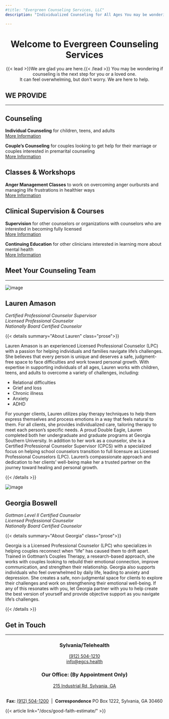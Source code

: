 ```yaml
---
#title: "Evergreen Counseling Services, LLC"
description: "Individualized Counseling for All Ages You may be wondering if counseling is the next step for you or a loved one. It can feel overwhelming, but don't worry. We are here to help."

---
```

<div style="text-align: center">

# Welcome to Evergreen Counseling Services
</div>

<div style="text-align: center"> 
{{< lead >}}We are glad you are here.{{< /lead >}}
You may be wondering if counseling is the next step for you or a loved one. <br />
It can feel overwhelming, but don't worry. We are here to help.
</div>
<div class="line-custom">

## WE PROVIDE

---
</div>
<div class="box-services">
<div>
<h2>Counseling</h2>

**Individual Counseling** for children, teens, and adults <br /> [More Information](/services/individual-counseling/)<br />

**Couple’s Counseling** for couples looking to get help for their marriage or couples interested in premarital counseling <br /> [More Information](/services/couples-counseling/)
</div>
<div>
<h2>Classes & Workshops</h2>

**Anger Management Classes** to work on overcoming anger ourbursts and managing life frustrations in healthier ways <br /> [More Information](/classes/anger-management/)
</div>
<div>
<h2>Clinical Supervision & Courses</h2>

**Supervision** for other counselors or organizations with counselors who are interested in becoming fully licensed <br /> [More Information](/services/clinical-supervision/) <br />

**Continuing Education** for other clinicians interested in learning more about mental health <br /> [More Information](/services/continuing-ed/)
</div>
</div>

<!--
<div style="text-align: center">

<h2>Clinical Supervision & Courses</h2>

**Supervision** for other counselors or organizations with counselors who are interested in becoming fully licensed <br />
**Continuing Education** for other clinicians interested in learning more about mental health
</div><br /> -->

<div class="line-custom">

## Meet Your Counseling Team

---
</div>
<div class="box-counselors">
<div>

![image](img/lauren-amason.jpg)

## Lauren Amason

*Certified Professional Counselor Supervisor*   <br />
*Licensed Professional Counselor*               <br />
*Nationally Board Certified Counselor*          <br />

{{< details summary="About Lauren" class="prose">}}

Lauren Amason is an experienced Licensed Professional Counselor (LPC) with a passion for helping individuals and families navigate life’s challenges. She believes that every person is unique and deserves a safe, judgment-free space to face difficulties and work toward personal growth.
With expertise in supporting individuals of all ages, Lauren works with children, teens, and adults to overcome a variety of challenges, including:

- Relational difficulties
- Grief and loss
- Chronic illness
- Anxiety
- ADHD
  
For younger clients, Lauren utilizes play therapy techniques to help them express themselves and process emotions in a way that feels natural to them. For all clients, she provides individualized care, tailoring therapy to meet each person’s specific needs.
A proud Double Eagle, Lauren completed both her undergraduate and graduate programs at Georgia Southern University. In addition to her work as a counselor, she is a Certified Professional Counselor Supervisor (CPCS) with a specialized focus on helping school counselors transition to full licensure as Licensed Professional Counselors (LPC).
Lauren’s compassionate approach and dedication to her clients’ well-being make her a trusted partner on the journey toward healing and personal growth.

{{< /details >}}
</div>
<div>

![image](img/georgia-boswell.jpg)

## Georgia Boswell

*Gottman Level II Certified Counselor*  <br />
*Licensed Professional Counselor*       <br />
*Nationally Board Certified Counselor*  <br />

{{< details summary="About Georgia" class="prose">}}

Georgia is a Licensed Professional Counselor (LPC) who specializes in helping couples reconnect when “life” has caused them to drift apart. Trained in Gottman’s Couples Therapy, a research-based approach, she works with couples looking to rebuild their emotional connection, improve communication, and strengthen their relationship.
Georgia also supports individuals who feel overwhelmed by daily life, leading to anxiety and depression. She creates a safe, non-judgmental space for clients to explore their challenges and work on strengthening their emotional well-being.
If any of this resonates with you, let Georgia partner with you to help create the best version of yourself and provide objective support as you navigate life’s challenges.

{{< /details >}}
</div>
</div>
<div class="line-custom">

## Get in Touch

---
</div>
<div style="text-align: center;">

### Sylvania/Telehealth

[(912) 504-1210](tel:(912)504-1210)<br />
[info@egcs.health](mailto:info@egcs.health)<br />

### Our Office: (By Appointment Only)<br />

[215 Industrial Rd, Sylvania, GA](maps://maps.google.com/maps?daddr=215+Industrial+Rd,+Sylvania,+GA+30467)<br /><br />

**Fax:** [(912) 504-1200](tel:(912)504-1200)  |  **Correspondence** PO Box 1222, Sylvania, GA 30460
</div>
<div class="line-custom">

{{< article link="/docs/good-faith-estimate/" >}}

<meta>
<title> Welcome to Evergreen Counseling Servicese</title>
</meta>

